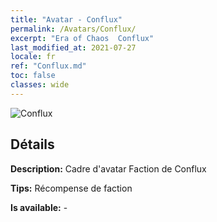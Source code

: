 ```yaml
---
title: "Avatar - Conflux"
permalink: /Avatars/Conflux/
excerpt: "Era of Chaos  Conflux"
last_modified_at: 2021-07-27
locale: fr
ref: "Conflux.md"
toc: false
classes: wide
---
```

 ![Conflux](/images/a/avatarFrame_44.png)

## Détails

 **Description:** Cadre d'avatar Faction de Conflux 

 **Tips:** Récompense de faction 

 **Is available:**  - 

